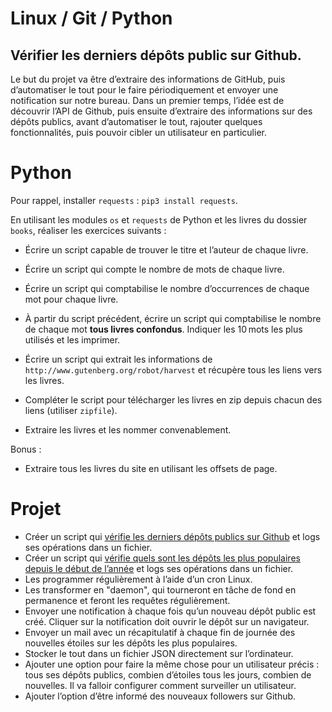 # Linux / Git / Python

## Vérifier les derniers dépôts public sur Github.

Le but du projet va être d’extraire des informations de GitHub, puis d’automatiser le tout pour le faire périodiquement et envoyer une notification sur notre bureau. Dans un premier temps, l’idée est de découvrir l’API de Github, puis ensuite d’extraire des informations sur des dépôts publics, avant d’automatiser le tout, rajouter quelques fonctionnalités, puis pouvoir cibler un utilisateur en particulier.

# Python

Pour rappel, installer `requests` : `pip3 install requests`.

En utilisant les modules `os` et `requests` de Python et les livres du dossier `books`, réaliser les exercices suivants :

- Écrire un script capable de trouver le titre et l’auteur de chaque livre.
- Écrire un script qui compte le nombre de mots de chaque livre.
- Écrire un script qui comptabilise le nombre d’occurrences de chaque mot pour chaque livre.
- À partir du script précédent, écrire un script qui comptabilise le nombre de chaque mot **tous livres confondus**. Indiquer les 10 mots les plus utilisés et les imprimer.

- Écrire un script qui extrait les informations de `http://www.gutenberg.org/robot/harvest` et récupère tous les liens vers les livres.
- Compléter le script pour télécharger les livres en zip depuis chacun des liens (utiliser `zipfile`).
- Extraire les livres et les nommer convenablement.

Bonus :

- Extraire tous les livres du site en utilisant les offsets de page.

# Projet

- Créer un script qui [vérifie les derniers dépôts publics sur Github](https://docs.github.com/en/rest/reference/repos#list-public-repositories) et logs ses opérations dans un fichier.
- Créer un script qui [vérifie quels sont les dépôts les plus populaires depuis le début de l’année](https://docs.github.com/en/rest/reference/search#search-repositories) et logs ses opérations dans un fichier.
- Les programmer régulièrement à l’aide d’un cron Linux.
- Les transformer en "daemon", qui tourneront en tâche de fond en permanence et feront les requêtes régulièrement.
- Envoyer une notification à chaque fois qu’un nouveau dépôt public est créé. Cliquer sur la notification doit ouvrir le dépôt sur un navigateur.
- Envoyer un mail avec un récapitulatif à chaque fin de journée des nouvelles étoiles sur les dépôts les plus populaires.
- Stocker le tout dans un fichier JSON directement sur l’ordinateur.
- Ajouter une option pour faire la même chose pour un utilisateur précis : tous ses dépôts publics, combien d’étoiles tous les jours, combien de nouvelles. Il va falloir configurer comment surveiller un utilisateur.
- Ajouter l’option d’être informé des nouveaux followers sur Github.
